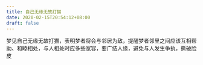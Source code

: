 ```yaml
---
title: 自己无缘无故打猫
date: 2020-02-15T20:54:12+08:00
draft: false
---
```


梦见自己无缘无故打猫，表明梦者将会与邻居为敌，提醒梦者邻里之间应该互相帮助、和睦相处，与人相处时应多些宽容，要广结人缘，避免与人发生争执，撕破脸皮